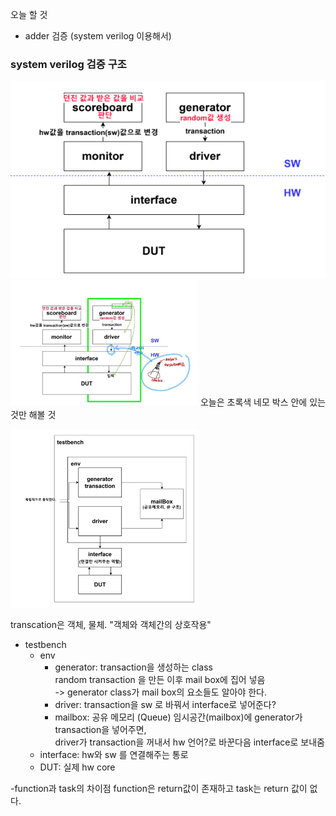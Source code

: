 오늘 할 것

- adder 검증 (system verilog 이용해서)

### system verilog 검증 구조
![](./systemverilog_constructor.png)
<img src="https://github.com/goeun-oh/systemVerilog/blob/main/4_4/Adder검증/png2.jpg" width=300px>
오늘은 초록색 네모 박스 안에 있는 것만 해볼 것


<img src="https://github.com/goeun-oh/systemVerilog/blob/main/4_4/Adder검증/png3.png" width=300px>

transcation은 객체, 물체.
"객체와 객체간의 상호작용"

- testbench
  - env
    - generator:
      transaction을 생성하는 class  
      random transaction 을 만든 이후 mail box에 집어 넣음  
      -> generator class가 mail box의 요소들도 알아야 한다.  
    - driver: transaction을 sw 로 바꿔서 interface로 넣어준다?  
    - mailbox: 공유 메모리 (Queue)
      임시공간(mailbox)에 generator가 transaction을 넣어주면,  
      driver가 transaction을 꺼내서 hw 언어?로 바꾼다음 interface로 보내줌
  - interface: hw와 sw 를 연결해주는 통로
  - DUT: 실제 hw core


-function과 task의 차이점
function은 return값이 존재하고 task는 return 값이 없다.
